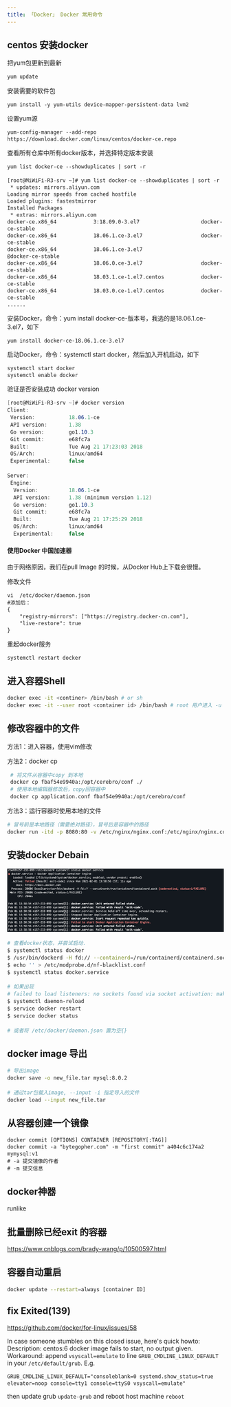 ```yaml
---
title: 「Docker」 Docker 常用命令
---
```






## centos 安装docker

把yum包更新到最新

```sh
yum update
```

安装需要的软件包

```shell
yum install -y yum-utils device-mapper-persistent-data lvm2
```

设置yum源

```shell
yum-config-manager --add-repo https://download.docker.com/linux/centos/docker-ce.repo
```

查看所有仓库中所有docker版本，并选择特定版本安装

```shell
yum list docker-ce --showduplicates | sort -r

[root@MiWiFi-R3-srv ~]# yum list docker-ce --showduplicates | sort -r
 * updates: mirrors.aliyun.com
Loading mirror speeds from cached hostfile
Loaded plugins: fastestmirror
Installed Packages
 * extras: mirrors.aliyun.com
docker-ce.x86_64            3:18.09.0-3.el7                    docker-ce-stable 
docker-ce.x86_64            18.06.1.ce-3.el7                   docker-ce-stable 
docker-ce.x86_64            18.06.1.ce-3.el7                   @docker-ce-stable
docker-ce.x86_64            18.06.0.ce-3.el7                   docker-ce-stable 
docker-ce.x86_64            18.03.1.ce-1.el7.centos            docker-ce-stable 
docker-ce.x86_64            18.03.0.ce-1.el7.centos            docker-ce-stable 
......
```

安装Docker，命令：yum install docker-ce-版本号，我选的是18.06.1.ce-3.el7，如下

```shell
yum install docker-ce-18.06.1.ce-3.el7
```

启动Docker，命令：systemctl start docker，然后加入开机启动，如下

```shell
systemctl start docker
systemctl enable docker
```

验证是否安装成功 docker version

```csharp
[root@MiWiFi-R3-srv ~]# docker version
Client:
 Version:           18.06.1-ce
 API version:       1.38
 Go version:        go1.10.3
 Git commit:        e68fc7a
 Built:             Tue Aug 21 17:23:03 2018
 OS/Arch:           linux/amd64
 Experimental:      false

Server:
 Engine:
  Version:          18.06.1-ce
  API version:      1.38 (minimum version 1.12)
  Go version:       go1.10.3
  Git commit:       e68fc7a
  Built:            Tue Aug 21 17:25:29 2018
  OS/Arch:          linux/amd64
  Experimental:     false
```

#### 使用Docker 中国加速器

由于网络原因，我们在pull Image 的时候，从Docker Hub上下载会很慢。

修改文件

```shell
vi  /etc/docker/daemon.json
#添加后：
{
    "registry-mirrors": ["https://registry.docker-cn.com"],
    "live-restore": true
}
```

重起docker服务

```shell
systemctl restart docker
```



## 进入容器Shell

```sh
docker exec -it <continer> /bin/bash # or sh
docker exec -it --user root <container id> /bin/bash # root 用户进入 -u root
```

## 修改容器中的文件

方法1：进入容器，使用vim修改

方法2：docker cp

```sh
 # 将文件从容器中copy 到本地
 docker cp fbaf54e9940a:/opt/cerebro/conf ./
 # 使用本地编辑器修改后，copy回容器中
 docker cp application.conf fbaf54e9940a:/opt/cerebro/conf
```

方法3：运行容器时使用本地的文件

```sh
# 冒号前是本地路径（需要绝对路径），冒号后是容器中的路径
docker run -itd -p 8080:80 -v /etc/nginx/nginx.conf:/etc/nginx/nginx.conf --name=webtest nginx:latest
```



## 安装docker Debain

![image-20210201140242908](dock_tips/image-20210201140242908.png)

```sh
# 查看docker状态，并尝试启动.
$ systemctl status docker
$ /usr/bin/dockerd -H fd:// --containerd=/run/containerd/containerd.sock
$ echo '' > /etc/modprobe.d/nf-blacklist.conf
$ systemctl status docker.service

# 如果出现
# failed to load listeners: no sockets found via socket activation: make sure the service was started by systemd
$ systemctl daemon-reload
$ service docker restart
$ service docker status

# 或者将 /etc/docker/daemon.json 置为空{}
```

## docker image 导出

```sh
# 导出image
docker save -o new_file.tar mysql:8.0.2

# 通过tar包载入image, --input -i 指定导入的文件
docker load --input new_file.tar

```



## 从容器创建一个镜像

````shell
docker commit [OPTIONS] CONTAINER [REPOSITORY[:TAG]]
docker commit -a "bytegopher.com" -m "first commit" a404c6c174a2  mymysql:v1
# -a 提交镜像的作者
# -m 提交信息
````



## docker神器

runlike



## 批量删除已经exit 的容器

https://www.cnblogs.com/brady-wang/p/10500597.html



## 容器自动重启

```sh
docker update --restart=always [container ID]
```



## fix Exited(139)

https://github.com/docker/for-linux/issues/58

In case someone stumbles on this closed issue, here's quick howto:
Description: centos:6 docker image fails to start, no output given.
Workaround: append `vsyscall=emulate` to line `GRUB_CMDLINE_LINUX_DEFAULT` in your `/etc/default/grub`. E.g.

```
GRUB_CMDLINE_LINUX_DEFAULT="consoleblank=0 systemd.show_status=true elevator=noop console=tty1 console=ttyS0 vsyscall=emulate"
```

then update grub
`update-grub`
and reboot host machine
`reboot`



